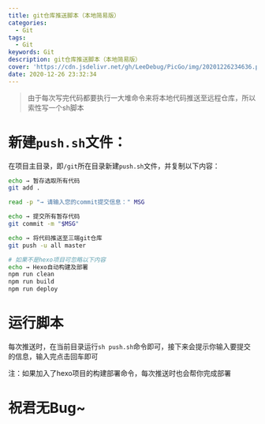 ```yaml
---
title: git仓库推送脚本（本地简易版）
categories:
  - Git
tags:
  - Git
keywords: Git
description: git仓库推送脚本（本地简易版）
cover: 'https://cdn.jsdelivr.net/gh/LeeDebug/PicGo/img/20201226234636.png'
date: 2020-12-26 23:32:34
---
```


> 由于每次写完代码都要执行一大堆命令来将本地代码推送至远程仓库，所以索性写一个sh脚本

# 新建`push.sh`文件：

在项目主目录，即`/git`所在目录新建`push.sh`文件，并复制以下内容：

```bash
echo → 暂存选取所有代码
git add .

read -p "→ 请输入您的commit提交信息：" MSG

echo → 提交所有暂存代码
git commit -m "$MSG"

echo → 将代码推送至三端git仓库
git push -u all master

# 如果不是hexo项目可忽略以下内容
echo → Hexo自动构建及部署
npm run clean
npm run build
npm run deploy
```

# 运行脚本

每次推送时，在当前目录运行`sh push.sh`命令即可，接下来会提示你输入要提交的信息，输入完点击回车即可

注：如果加入了hexo项目的构建部署命令，每次推送时也会帮你完成部署


# 祝君无Bug~